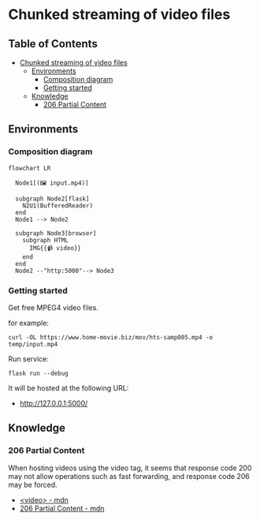 # Chunked streaming of video files

## Table of Contents <!-- omit in toc -->

- [Chunked streaming of video files](#chunked-streaming-of-video-files)
  - [Environments](#environments)
    - [Composition diagram](#composition-diagram)
    - [Getting started](#getting-started)
  - [Knowledge](#knowledge)
    - [206 Partial Content](#206-partial-content)


## Environments

### Composition diagram

```mermaid
flowchart LR

  Node1[(🖼️ input.mp4)]

  subgraph Node2[flask]
    N2U1(BufferedReader)
  end
  Node1 --> Node2

  subgraph Node3[browser]
    subgraph HTML
      IMG{{📹 video}}
    end
  end
  Node2 --"http:5000"--> Node3
```

### Getting started

Get free MPEG4 video files.

for example:

```shell
curl -OL https://www.home-movie.biz/mov/hts-samp005.mp4 -o temp/input.mp4
```

Run service:

```shell
flask run --debug
```

It will be hosted at the following URL:

- http://127.0.0.1:5000/


## Knowledge

### 206 Partial Content

When hosting videos using the video tag, it seems that response code 200 may not allow operations such as fast forwarding, and response code 206 may be forced.

- [&lt;video&gt; - mdn](https://developer.mozilla.org/ja/docs/Web/HTML/Element/video)
- [206 Partial Content - mdn](https://developer.mozilla.org/ja/docs/Web/HTTP/Status/206)
